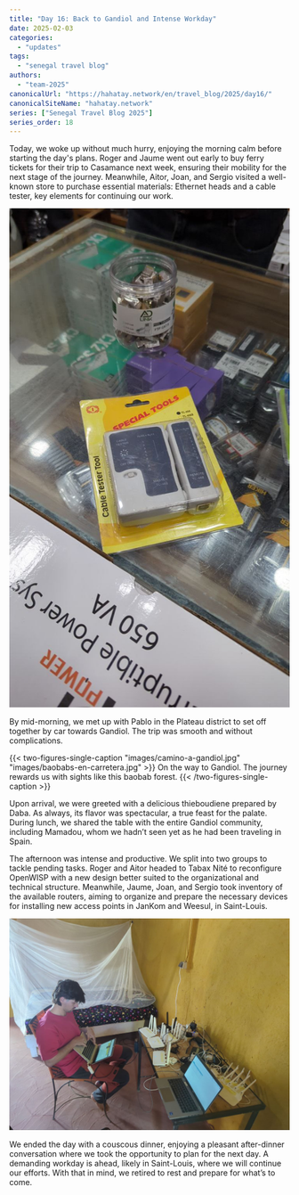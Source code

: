 ```yaml
---
title: "Day 16: Back to Gandiol and Intense Workday"
date: 2025-02-03
categories:  
  - "updates"  
tags:  
  - "senegal travel blog"  
authors:  
  - "team-2025"  
canonicalUrl: "https://hahatay.network/en/travel_blog/2025/day16/"
canonicalSiteName: "hahatay.network"
series: ["Senegal Travel Blog 2025"]
series_order: 18
---
```


Today, we woke up without much hurry, enjoying the morning calm before starting the day's plans. Roger and Jaume went out early to buy ferry tickets for their trip to Casamance next week, ensuring their mobility for the next stage of the journey. Meanwhile, Aitor, Joan, and Sergio visited a well-known store to purchase essential materials: Ethernet heads and a cable tester, key elements for continuing our work.

![shopping in Dakar](images/compra_dakar.jpg "Nerd Shopping in Dakar")

By mid-morning, we met up with Pablo in the Plateau district to set off together by car towards Gandiol. The trip was smooth and without complications.

{{< two-figures-single-caption "images/camino-a-gandiol.jpg" "images/baobabs-en-carretera.jpg" >}}
On the way to Gandiol. The journey rewards us with sights like this baobab forest.
{{< /two-figures-single-caption >}}

Upon arrival, we were greeted with a delicious thieboudiene prepared by Daba. As always, its flavor was spectacular, a true feast for the palate. During lunch, we shared the table with the entire Gandiol community, including Mamadou, whom we hadn’t seen yet as he had been traveling in Spain.

The afternoon was intense and productive. We split into two groups to tackle pending tasks. Roger and Aitor headed to Tabax Nité to reconfigure OpenWISP with a new design better suited to the organizational and technical structure. Meanwhile, Jaume, Joan, and Sergio took inventory of the available routers, aiming to organize and prepare the necessary devices for installing new access points in JanKom and Weesul, in Saint-Louis.

![Taking inventory](images/inventario-routers.jpg "Inventorying all routers that were not yet assigned")

We ended the day with a couscous dinner, enjoying a pleasant after-dinner conversation where we took the opportunity to plan for the next day. A demanding workday is ahead, likely in Saint-Louis, where we will continue our efforts. With that in mind, we retired to rest and prepare for what’s to come.
